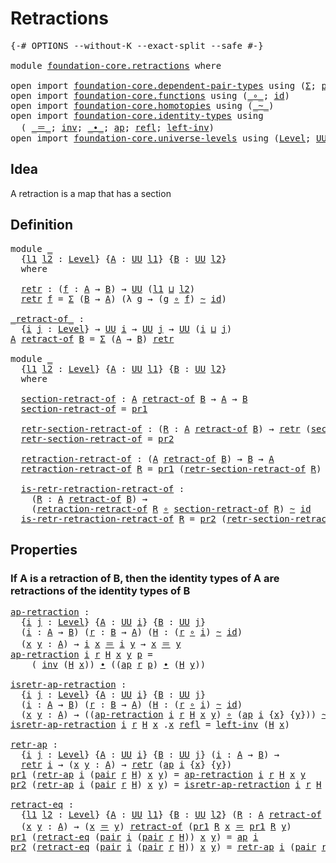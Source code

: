 # Retractions

<pre class="Agda"><a id="24" class="Symbol">{-#</a> <a id="28" class="Keyword">OPTIONS</a> <a id="36" class="Pragma">--without-K</a> <a id="48" class="Pragma">--exact-split</a> <a id="62" class="Pragma">--safe</a> <a id="69" class="Symbol">#-}</a>

<a id="74" class="Keyword">module</a> <a id="81" href="foundation-core.retractions.html" class="Module">foundation-core.retractions</a> <a id="109" class="Keyword">where</a>

<a id="116" class="Keyword">open</a> <a id="121" class="Keyword">import</a> <a id="128" href="foundation-core.dependent-pair-types.html" class="Module">foundation-core.dependent-pair-types</a> <a id="165" class="Keyword">using</a> <a id="171" class="Symbol">(</a><a id="172" href="foundation-core.dependent-pair-types.html#502" class="Record">Σ</a><a id="173" class="Symbol">;</a> <a id="175" href="foundation-core.dependent-pair-types.html#575" class="InductiveConstructor">pair</a><a id="179" class="Symbol">;</a> <a id="181" href="foundation-core.dependent-pair-types.html#592" class="Field">pr1</a><a id="184" class="Symbol">;</a> <a id="186" href="foundation-core.dependent-pair-types.html#604" class="Field">pr2</a><a id="189" class="Symbol">)</a>
<a id="191" class="Keyword">open</a> <a id="196" class="Keyword">import</a> <a id="203" href="foundation-core.functions.html" class="Module">foundation-core.functions</a> <a id="229" class="Keyword">using</a> <a id="235" class="Symbol">(</a><a id="236" href="foundation-core.functions.html#407" class="Function Operator">_∘_</a><a id="239" class="Symbol">;</a> <a id="241" href="foundation-core.functions.html#309" class="Function">id</a><a id="243" class="Symbol">)</a>
<a id="245" class="Keyword">open</a> <a id="250" class="Keyword">import</a> <a id="257" href="foundation-core.homotopies.html" class="Module">foundation-core.homotopies</a> <a id="284" class="Keyword">using</a> <a id="290" class="Symbol">(</a><a id="291" href="foundation-core.homotopies.html#614" class="Function Operator">_~_</a><a id="294" class="Symbol">)</a>
<a id="296" class="Keyword">open</a> <a id="301" class="Keyword">import</a> <a id="308" href="foundation-core.identity-types.html" class="Module">foundation-core.identity-types</a> <a id="339" class="Keyword">using</a>
  <a id="347" class="Symbol">(</a> <a id="349" href="foundation-core.identity-types.html#1852" class="Function Operator">_＝_</a><a id="352" class="Symbol">;</a> <a id="354" href="foundation-core.identity-types.html#2716" class="Function">inv</a><a id="357" class="Symbol">;</a> <a id="359" href="foundation-core.identity-types.html#2412" class="Function Operator">_∙_</a><a id="362" class="Symbol">;</a> <a id="364" href="foundation-core.identity-types.html#3990" class="Function">ap</a><a id="366" class="Symbol">;</a> <a id="368" href="foundation-core.identity-types.html#1807" class="InductiveConstructor">refl</a><a id="372" class="Symbol">;</a> <a id="374" href="foundation-core.identity-types.html#3149" class="Function">left-inv</a><a id="382" class="Symbol">)</a>
<a id="384" class="Keyword">open</a> <a id="389" class="Keyword">import</a> <a id="396" href="foundation-core.universe-levels.html" class="Module">foundation-core.universe-levels</a> <a id="428" class="Keyword">using</a> <a id="434" class="Symbol">(</a><a id="435" href="Agda.Primitive.html#597" class="Postulate">Level</a><a id="440" class="Symbol">;</a> <a id="442" href="foundation-core.universe-levels.html#222" class="Primitive">UU</a><a id="444" class="Symbol">;</a> <a id="446" href="Agda.Primitive.html#810" class="Primitive Operator">_⊔_</a><a id="449" class="Symbol">)</a>
</pre>
## Idea

A retraction is a map that has a section

## Definition

<pre class="Agda"><a id="530" class="Keyword">module</a> <a id="537" href="foundation-core.retractions.html#537" class="Module">_</a>
  <a id="541" class="Symbol">{</a><a id="542" href="foundation-core.retractions.html#542" class="Bound">l1</a> <a id="545" href="foundation-core.retractions.html#545" class="Bound">l2</a> <a id="548" class="Symbol">:</a> <a id="550" href="Agda.Primitive.html#597" class="Postulate">Level</a><a id="555" class="Symbol">}</a> <a id="557" class="Symbol">{</a><a id="558" href="foundation-core.retractions.html#558" class="Bound">A</a> <a id="560" class="Symbol">:</a> <a id="562" href="foundation-core.universe-levels.html#222" class="Primitive">UU</a> <a id="565" href="foundation-core.retractions.html#542" class="Bound">l1</a><a id="567" class="Symbol">}</a> <a id="569" class="Symbol">{</a><a id="570" href="foundation-core.retractions.html#570" class="Bound">B</a> <a id="572" class="Symbol">:</a> <a id="574" href="foundation-core.universe-levels.html#222" class="Primitive">UU</a> <a id="577" href="foundation-core.retractions.html#545" class="Bound">l2</a><a id="579" class="Symbol">}</a>
  <a id="583" class="Keyword">where</a>
  
  <a id="594" href="foundation-core.retractions.html#594" class="Function">retr</a> <a id="599" class="Symbol">:</a> <a id="601" class="Symbol">(</a><a id="602" href="foundation-core.retractions.html#602" class="Bound">f</a> <a id="604" class="Symbol">:</a> <a id="606" href="foundation-core.retractions.html#558" class="Bound">A</a> <a id="608" class="Symbol">→</a> <a id="610" href="foundation-core.retractions.html#570" class="Bound">B</a><a id="611" class="Symbol">)</a> <a id="613" class="Symbol">→</a> <a id="615" href="foundation-core.universe-levels.html#222" class="Primitive">UU</a> <a id="618" class="Symbol">(</a><a id="619" href="foundation-core.retractions.html#542" class="Bound">l1</a> <a id="622" href="Agda.Primitive.html#810" class="Primitive Operator">⊔</a> <a id="624" href="foundation-core.retractions.html#545" class="Bound">l2</a><a id="626" class="Symbol">)</a>
  <a id="630" href="foundation-core.retractions.html#594" class="Function">retr</a> <a id="635" href="foundation-core.retractions.html#635" class="Bound">f</a> <a id="637" class="Symbol">=</a> <a id="639" href="foundation-core.dependent-pair-types.html#502" class="Record">Σ</a> <a id="641" class="Symbol">(</a><a id="642" href="foundation-core.retractions.html#570" class="Bound">B</a> <a id="644" class="Symbol">→</a> <a id="646" href="foundation-core.retractions.html#558" class="Bound">A</a><a id="647" class="Symbol">)</a> <a id="649" class="Symbol">(λ</a> <a id="652" href="foundation-core.retractions.html#652" class="Bound">g</a> <a id="654" class="Symbol">→</a> <a id="656" class="Symbol">(</a><a id="657" href="foundation-core.retractions.html#652" class="Bound">g</a> <a id="659" href="foundation-core.functions.html#407" class="Function Operator">∘</a> <a id="661" href="foundation-core.retractions.html#635" class="Bound">f</a><a id="662" class="Symbol">)</a> <a id="664" href="foundation-core.homotopies.html#614" class="Function Operator">~</a> <a id="666" href="foundation-core.functions.html#309" class="Function">id</a><a id="668" class="Symbol">)</a>

<a id="_retract-of_"></a><a id="671" href="foundation-core.retractions.html#671" class="Function Operator">_retract-of_</a> <a id="684" class="Symbol">:</a>
  <a id="688" class="Symbol">{</a><a id="689" href="foundation-core.retractions.html#689" class="Bound">i</a> <a id="691" href="foundation-core.retractions.html#691" class="Bound">j</a> <a id="693" class="Symbol">:</a> <a id="695" href="Agda.Primitive.html#597" class="Postulate">Level</a><a id="700" class="Symbol">}</a> <a id="702" class="Symbol">→</a> <a id="704" href="foundation-core.universe-levels.html#222" class="Primitive">UU</a> <a id="707" href="foundation-core.retractions.html#689" class="Bound">i</a> <a id="709" class="Symbol">→</a> <a id="711" href="foundation-core.universe-levels.html#222" class="Primitive">UU</a> <a id="714" href="foundation-core.retractions.html#691" class="Bound">j</a> <a id="716" class="Symbol">→</a> <a id="718" href="foundation-core.universe-levels.html#222" class="Primitive">UU</a> <a id="721" class="Symbol">(</a><a id="722" href="foundation-core.retractions.html#689" class="Bound">i</a> <a id="724" href="Agda.Primitive.html#810" class="Primitive Operator">⊔</a> <a id="726" href="foundation-core.retractions.html#691" class="Bound">j</a><a id="727" class="Symbol">)</a>
<a id="729" href="foundation-core.retractions.html#729" class="Bound">A</a> <a id="731" href="foundation-core.retractions.html#671" class="Function Operator">retract-of</a> <a id="742" href="foundation-core.retractions.html#742" class="Bound">B</a> <a id="744" class="Symbol">=</a> <a id="746" href="foundation-core.dependent-pair-types.html#502" class="Record">Σ</a> <a id="748" class="Symbol">(</a><a id="749" href="foundation-core.retractions.html#729" class="Bound">A</a> <a id="751" class="Symbol">→</a> <a id="753" href="foundation-core.retractions.html#742" class="Bound">B</a><a id="754" class="Symbol">)</a> <a id="756" href="foundation-core.retractions.html#594" class="Function">retr</a>

<a id="762" class="Keyword">module</a> <a id="769" href="foundation-core.retractions.html#769" class="Module">_</a>
  <a id="773" class="Symbol">{</a><a id="774" href="foundation-core.retractions.html#774" class="Bound">l1</a> <a id="777" href="foundation-core.retractions.html#777" class="Bound">l2</a> <a id="780" class="Symbol">:</a> <a id="782" href="Agda.Primitive.html#597" class="Postulate">Level</a><a id="787" class="Symbol">}</a> <a id="789" class="Symbol">{</a><a id="790" href="foundation-core.retractions.html#790" class="Bound">A</a> <a id="792" class="Symbol">:</a> <a id="794" href="foundation-core.universe-levels.html#222" class="Primitive">UU</a> <a id="797" href="foundation-core.retractions.html#774" class="Bound">l1</a><a id="799" class="Symbol">}</a> <a id="801" class="Symbol">{</a><a id="802" href="foundation-core.retractions.html#802" class="Bound">B</a> <a id="804" class="Symbol">:</a> <a id="806" href="foundation-core.universe-levels.html#222" class="Primitive">UU</a> <a id="809" href="foundation-core.retractions.html#777" class="Bound">l2</a><a id="811" class="Symbol">}</a>
  <a id="815" class="Keyword">where</a>
  
  <a id="826" href="foundation-core.retractions.html#826" class="Function">section-retract-of</a> <a id="845" class="Symbol">:</a> <a id="847" href="foundation-core.retractions.html#790" class="Bound">A</a> <a id="849" href="foundation-core.retractions.html#671" class="Function Operator">retract-of</a> <a id="860" href="foundation-core.retractions.html#802" class="Bound">B</a> <a id="862" class="Symbol">→</a> <a id="864" href="foundation-core.retractions.html#790" class="Bound">A</a> <a id="866" class="Symbol">→</a> <a id="868" href="foundation-core.retractions.html#802" class="Bound">B</a>
  <a id="872" href="foundation-core.retractions.html#826" class="Function">section-retract-of</a> <a id="891" class="Symbol">=</a> <a id="893" href="foundation-core.dependent-pair-types.html#592" class="Field">pr1</a>

  <a id="900" href="foundation-core.retractions.html#900" class="Function">retr-section-retract-of</a> <a id="924" class="Symbol">:</a> <a id="926" class="Symbol">(</a><a id="927" href="foundation-core.retractions.html#927" class="Bound">R</a> <a id="929" class="Symbol">:</a> <a id="931" href="foundation-core.retractions.html#790" class="Bound">A</a> <a id="933" href="foundation-core.retractions.html#671" class="Function Operator">retract-of</a> <a id="944" href="foundation-core.retractions.html#802" class="Bound">B</a><a id="945" class="Symbol">)</a> <a id="947" class="Symbol">→</a> <a id="949" href="foundation-core.retractions.html#594" class="Function">retr</a> <a id="954" class="Symbol">(</a><a id="955" href="foundation-core.retractions.html#826" class="Function">section-retract-of</a> <a id="974" href="foundation-core.retractions.html#927" class="Bound">R</a><a id="975" class="Symbol">)</a>
  <a id="979" href="foundation-core.retractions.html#900" class="Function">retr-section-retract-of</a> <a id="1003" class="Symbol">=</a> <a id="1005" href="foundation-core.dependent-pair-types.html#604" class="Field">pr2</a>

  <a id="1012" href="foundation-core.retractions.html#1012" class="Function">retraction-retract-of</a> <a id="1034" class="Symbol">:</a> <a id="1036" class="Symbol">(</a><a id="1037" href="foundation-core.retractions.html#790" class="Bound">A</a> <a id="1039" href="foundation-core.retractions.html#671" class="Function Operator">retract-of</a> <a id="1050" href="foundation-core.retractions.html#802" class="Bound">B</a><a id="1051" class="Symbol">)</a> <a id="1053" class="Symbol">→</a> <a id="1055" href="foundation-core.retractions.html#802" class="Bound">B</a> <a id="1057" class="Symbol">→</a> <a id="1059" href="foundation-core.retractions.html#790" class="Bound">A</a>
  <a id="1063" href="foundation-core.retractions.html#1012" class="Function">retraction-retract-of</a> <a id="1085" href="foundation-core.retractions.html#1085" class="Bound">R</a> <a id="1087" class="Symbol">=</a> <a id="1089" href="foundation-core.dependent-pair-types.html#592" class="Field">pr1</a> <a id="1093" class="Symbol">(</a><a id="1094" href="foundation-core.retractions.html#900" class="Function">retr-section-retract-of</a> <a id="1118" href="foundation-core.retractions.html#1085" class="Bound">R</a><a id="1119" class="Symbol">)</a>

  <a id="1124" href="foundation-core.retractions.html#1124" class="Function">is-retr-retraction-retract-of</a> <a id="1154" class="Symbol">:</a>
    <a id="1160" class="Symbol">(</a><a id="1161" href="foundation-core.retractions.html#1161" class="Bound">R</a> <a id="1163" class="Symbol">:</a> <a id="1165" href="foundation-core.retractions.html#790" class="Bound">A</a> <a id="1167" href="foundation-core.retractions.html#671" class="Function Operator">retract-of</a> <a id="1178" href="foundation-core.retractions.html#802" class="Bound">B</a><a id="1179" class="Symbol">)</a> <a id="1181" class="Symbol">→</a>
    <a id="1187" class="Symbol">(</a><a id="1188" href="foundation-core.retractions.html#1012" class="Function">retraction-retract-of</a> <a id="1210" href="foundation-core.retractions.html#1161" class="Bound">R</a> <a id="1212" href="foundation-core.functions.html#407" class="Function Operator">∘</a> <a id="1214" href="foundation-core.retractions.html#826" class="Function">section-retract-of</a> <a id="1233" href="foundation-core.retractions.html#1161" class="Bound">R</a><a id="1234" class="Symbol">)</a> <a id="1236" href="foundation-core.homotopies.html#614" class="Function Operator">~</a> <a id="1238" href="foundation-core.functions.html#309" class="Function">id</a>
  <a id="1243" href="foundation-core.retractions.html#1124" class="Function">is-retr-retraction-retract-of</a> <a id="1273" href="foundation-core.retractions.html#1273" class="Bound">R</a> <a id="1275" class="Symbol">=</a> <a id="1277" href="foundation-core.dependent-pair-types.html#604" class="Field">pr2</a> <a id="1281" class="Symbol">(</a><a id="1282" href="foundation-core.retractions.html#900" class="Function">retr-section-retract-of</a> <a id="1306" href="foundation-core.retractions.html#1273" class="Bound">R</a><a id="1307" class="Symbol">)</a>
</pre>
## Properties

### If A is a retraction of B, then the identity types of A are retractions of the identity types of B

<pre class="Agda"><a id="ap-retraction"></a><a id="1441" href="foundation-core.retractions.html#1441" class="Function">ap-retraction</a> <a id="1455" class="Symbol">:</a>
  <a id="1459" class="Symbol">{</a><a id="1460" href="foundation-core.retractions.html#1460" class="Bound">i</a> <a id="1462" href="foundation-core.retractions.html#1462" class="Bound">j</a> <a id="1464" class="Symbol">:</a> <a id="1466" href="Agda.Primitive.html#597" class="Postulate">Level</a><a id="1471" class="Symbol">}</a> <a id="1473" class="Symbol">{</a><a id="1474" href="foundation-core.retractions.html#1474" class="Bound">A</a> <a id="1476" class="Symbol">:</a> <a id="1478" href="foundation-core.universe-levels.html#222" class="Primitive">UU</a> <a id="1481" href="foundation-core.retractions.html#1460" class="Bound">i</a><a id="1482" class="Symbol">}</a> <a id="1484" class="Symbol">{</a><a id="1485" href="foundation-core.retractions.html#1485" class="Bound">B</a> <a id="1487" class="Symbol">:</a> <a id="1489" href="foundation-core.universe-levels.html#222" class="Primitive">UU</a> <a id="1492" href="foundation-core.retractions.html#1462" class="Bound">j</a><a id="1493" class="Symbol">}</a>
  <a id="1497" class="Symbol">(</a><a id="1498" href="foundation-core.retractions.html#1498" class="Bound">i</a> <a id="1500" class="Symbol">:</a> <a id="1502" href="foundation-core.retractions.html#1474" class="Bound">A</a> <a id="1504" class="Symbol">→</a> <a id="1506" href="foundation-core.retractions.html#1485" class="Bound">B</a><a id="1507" class="Symbol">)</a> <a id="1509" class="Symbol">(</a><a id="1510" href="foundation-core.retractions.html#1510" class="Bound">r</a> <a id="1512" class="Symbol">:</a> <a id="1514" href="foundation-core.retractions.html#1485" class="Bound">B</a> <a id="1516" class="Symbol">→</a> <a id="1518" href="foundation-core.retractions.html#1474" class="Bound">A</a><a id="1519" class="Symbol">)</a> <a id="1521" class="Symbol">(</a><a id="1522" href="foundation-core.retractions.html#1522" class="Bound">H</a> <a id="1524" class="Symbol">:</a> <a id="1526" class="Symbol">(</a><a id="1527" href="foundation-core.retractions.html#1510" class="Bound">r</a> <a id="1529" href="foundation-core.functions.html#407" class="Function Operator">∘</a> <a id="1531" href="foundation-core.retractions.html#1498" class="Bound">i</a><a id="1532" class="Symbol">)</a> <a id="1534" href="foundation-core.homotopies.html#614" class="Function Operator">~</a> <a id="1536" href="foundation-core.functions.html#309" class="Function">id</a><a id="1538" class="Symbol">)</a>
  <a id="1542" class="Symbol">(</a><a id="1543" href="foundation-core.retractions.html#1543" class="Bound">x</a> <a id="1545" href="foundation-core.retractions.html#1545" class="Bound">y</a> <a id="1547" class="Symbol">:</a> <a id="1549" href="foundation-core.retractions.html#1474" class="Bound">A</a><a id="1550" class="Symbol">)</a> <a id="1552" class="Symbol">→</a> <a id="1554" href="foundation-core.retractions.html#1498" class="Bound">i</a> <a id="1556" href="foundation-core.retractions.html#1543" class="Bound">x</a> <a id="1558" href="foundation-core.identity-types.html#1852" class="Function Operator">＝</a> <a id="1560" href="foundation-core.retractions.html#1498" class="Bound">i</a> <a id="1562" href="foundation-core.retractions.html#1545" class="Bound">y</a> <a id="1564" class="Symbol">→</a> <a id="1566" href="foundation-core.retractions.html#1543" class="Bound">x</a> <a id="1568" href="foundation-core.identity-types.html#1852" class="Function Operator">＝</a> <a id="1570" href="foundation-core.retractions.html#1545" class="Bound">y</a>
<a id="1572" href="foundation-core.retractions.html#1441" class="Function">ap-retraction</a> <a id="1586" href="foundation-core.retractions.html#1586" class="Bound">i</a> <a id="1588" href="foundation-core.retractions.html#1588" class="Bound">r</a> <a id="1590" href="foundation-core.retractions.html#1590" class="Bound">H</a> <a id="1592" href="foundation-core.retractions.html#1592" class="Bound">x</a> <a id="1594" href="foundation-core.retractions.html#1594" class="Bound">y</a> <a id="1596" href="foundation-core.retractions.html#1596" class="Bound">p</a> <a id="1598" class="Symbol">=</a>
    <a id="1604" class="Symbol">(</a> <a id="1606" href="foundation-core.identity-types.html#2716" class="Function">inv</a> <a id="1610" class="Symbol">(</a><a id="1611" href="foundation-core.retractions.html#1590" class="Bound">H</a> <a id="1613" href="foundation-core.retractions.html#1592" class="Bound">x</a><a id="1614" class="Symbol">))</a> <a id="1617" href="foundation-core.identity-types.html#2412" class="Function Operator">∙</a> <a id="1619" class="Symbol">((</a><a id="1621" href="foundation-core.identity-types.html#3990" class="Function">ap</a> <a id="1624" href="foundation-core.retractions.html#1588" class="Bound">r</a> <a id="1626" href="foundation-core.retractions.html#1596" class="Bound">p</a><a id="1627" class="Symbol">)</a> <a id="1629" href="foundation-core.identity-types.html#2412" class="Function Operator">∙</a> <a id="1631" class="Symbol">(</a><a id="1632" href="foundation-core.retractions.html#1590" class="Bound">H</a> <a id="1634" href="foundation-core.retractions.html#1594" class="Bound">y</a><a id="1635" class="Symbol">))</a>

<a id="isretr-ap-retraction"></a><a id="1639" href="foundation-core.retractions.html#1639" class="Function">isretr-ap-retraction</a> <a id="1660" class="Symbol">:</a>
  <a id="1664" class="Symbol">{</a><a id="1665" href="foundation-core.retractions.html#1665" class="Bound">i</a> <a id="1667" href="foundation-core.retractions.html#1667" class="Bound">j</a> <a id="1669" class="Symbol">:</a> <a id="1671" href="Agda.Primitive.html#597" class="Postulate">Level</a><a id="1676" class="Symbol">}</a> <a id="1678" class="Symbol">{</a><a id="1679" href="foundation-core.retractions.html#1679" class="Bound">A</a> <a id="1681" class="Symbol">:</a> <a id="1683" href="foundation-core.universe-levels.html#222" class="Primitive">UU</a> <a id="1686" href="foundation-core.retractions.html#1665" class="Bound">i</a><a id="1687" class="Symbol">}</a> <a id="1689" class="Symbol">{</a><a id="1690" href="foundation-core.retractions.html#1690" class="Bound">B</a> <a id="1692" class="Symbol">:</a> <a id="1694" href="foundation-core.universe-levels.html#222" class="Primitive">UU</a> <a id="1697" href="foundation-core.retractions.html#1667" class="Bound">j</a><a id="1698" class="Symbol">}</a>
  <a id="1702" class="Symbol">(</a><a id="1703" href="foundation-core.retractions.html#1703" class="Bound">i</a> <a id="1705" class="Symbol">:</a> <a id="1707" href="foundation-core.retractions.html#1679" class="Bound">A</a> <a id="1709" class="Symbol">→</a> <a id="1711" href="foundation-core.retractions.html#1690" class="Bound">B</a><a id="1712" class="Symbol">)</a> <a id="1714" class="Symbol">(</a><a id="1715" href="foundation-core.retractions.html#1715" class="Bound">r</a> <a id="1717" class="Symbol">:</a> <a id="1719" href="foundation-core.retractions.html#1690" class="Bound">B</a> <a id="1721" class="Symbol">→</a> <a id="1723" href="foundation-core.retractions.html#1679" class="Bound">A</a><a id="1724" class="Symbol">)</a> <a id="1726" class="Symbol">(</a><a id="1727" href="foundation-core.retractions.html#1727" class="Bound">H</a> <a id="1729" class="Symbol">:</a> <a id="1731" class="Symbol">(</a><a id="1732" href="foundation-core.retractions.html#1715" class="Bound">r</a> <a id="1734" href="foundation-core.functions.html#407" class="Function Operator">∘</a> <a id="1736" href="foundation-core.retractions.html#1703" class="Bound">i</a><a id="1737" class="Symbol">)</a> <a id="1739" href="foundation-core.homotopies.html#614" class="Function Operator">~</a> <a id="1741" href="foundation-core.functions.html#309" class="Function">id</a><a id="1743" class="Symbol">)</a>
  <a id="1747" class="Symbol">(</a><a id="1748" href="foundation-core.retractions.html#1748" class="Bound">x</a> <a id="1750" href="foundation-core.retractions.html#1750" class="Bound">y</a> <a id="1752" class="Symbol">:</a> <a id="1754" href="foundation-core.retractions.html#1679" class="Bound">A</a><a id="1755" class="Symbol">)</a> <a id="1757" class="Symbol">→</a> <a id="1759" class="Symbol">((</a><a id="1761" href="foundation-core.retractions.html#1441" class="Function">ap-retraction</a> <a id="1775" href="foundation-core.retractions.html#1703" class="Bound">i</a> <a id="1777" href="foundation-core.retractions.html#1715" class="Bound">r</a> <a id="1779" href="foundation-core.retractions.html#1727" class="Bound">H</a> <a id="1781" href="foundation-core.retractions.html#1748" class="Bound">x</a> <a id="1783" href="foundation-core.retractions.html#1750" class="Bound">y</a><a id="1784" class="Symbol">)</a> <a id="1786" href="foundation-core.functions.html#407" class="Function Operator">∘</a> <a id="1788" class="Symbol">(</a><a id="1789" href="foundation-core.identity-types.html#3990" class="Function">ap</a> <a id="1792" href="foundation-core.retractions.html#1703" class="Bound">i</a> <a id="1794" class="Symbol">{</a><a id="1795" href="foundation-core.retractions.html#1748" class="Bound">x</a><a id="1796" class="Symbol">}</a> <a id="1798" class="Symbol">{</a><a id="1799" href="foundation-core.retractions.html#1750" class="Bound">y</a><a id="1800" class="Symbol">}))</a> <a id="1804" href="foundation-core.homotopies.html#614" class="Function Operator">~</a> <a id="1806" href="foundation-core.functions.html#309" class="Function">id</a>
<a id="1809" href="foundation-core.retractions.html#1639" class="Function">isretr-ap-retraction</a> <a id="1830" href="foundation-core.retractions.html#1830" class="Bound">i</a> <a id="1832" href="foundation-core.retractions.html#1832" class="Bound">r</a> <a id="1834" href="foundation-core.retractions.html#1834" class="Bound">H</a> <a id="1836" href="foundation-core.retractions.html#1836" class="Bound">x</a> <a id="1838" class="DottedPattern Symbol">.</a><a id="1839" href="foundation-core.retractions.html#1836" class="DottedPattern Bound">x</a> <a id="1841" href="foundation-core.identity-types.html#1807" class="InductiveConstructor">refl</a> <a id="1846" class="Symbol">=</a> <a id="1848" href="foundation-core.identity-types.html#3149" class="Function">left-inv</a> <a id="1857" class="Symbol">(</a><a id="1858" href="foundation-core.retractions.html#1834" class="Bound">H</a> <a id="1860" href="foundation-core.retractions.html#1836" class="Bound">x</a><a id="1861" class="Symbol">)</a>

<a id="retr-ap"></a><a id="1864" href="foundation-core.retractions.html#1864" class="Function">retr-ap</a> <a id="1872" class="Symbol">:</a>
  <a id="1876" class="Symbol">{</a><a id="1877" href="foundation-core.retractions.html#1877" class="Bound">i</a> <a id="1879" href="foundation-core.retractions.html#1879" class="Bound">j</a> <a id="1881" class="Symbol">:</a> <a id="1883" href="Agda.Primitive.html#597" class="Postulate">Level</a><a id="1888" class="Symbol">}</a> <a id="1890" class="Symbol">{</a><a id="1891" href="foundation-core.retractions.html#1891" class="Bound">A</a> <a id="1893" class="Symbol">:</a> <a id="1895" href="foundation-core.universe-levels.html#222" class="Primitive">UU</a> <a id="1898" href="foundation-core.retractions.html#1877" class="Bound">i</a><a id="1899" class="Symbol">}</a> <a id="1901" class="Symbol">{</a><a id="1902" href="foundation-core.retractions.html#1902" class="Bound">B</a> <a id="1904" class="Symbol">:</a> <a id="1906" href="foundation-core.universe-levels.html#222" class="Primitive">UU</a> <a id="1909" href="foundation-core.retractions.html#1879" class="Bound">j</a><a id="1910" class="Symbol">}</a> <a id="1912" class="Symbol">(</a><a id="1913" href="foundation-core.retractions.html#1913" class="Bound">i</a> <a id="1915" class="Symbol">:</a> <a id="1917" href="foundation-core.retractions.html#1891" class="Bound">A</a> <a id="1919" class="Symbol">→</a> <a id="1921" href="foundation-core.retractions.html#1902" class="Bound">B</a><a id="1922" class="Symbol">)</a> <a id="1924" class="Symbol">→</a>
  <a id="1928" href="foundation-core.retractions.html#594" class="Function">retr</a> <a id="1933" href="foundation-core.retractions.html#1913" class="Bound">i</a> <a id="1935" class="Symbol">→</a> <a id="1937" class="Symbol">(</a><a id="1938" href="foundation-core.retractions.html#1938" class="Bound">x</a> <a id="1940" href="foundation-core.retractions.html#1940" class="Bound">y</a> <a id="1942" class="Symbol">:</a> <a id="1944" href="foundation-core.retractions.html#1891" class="Bound">A</a><a id="1945" class="Symbol">)</a> <a id="1947" class="Symbol">→</a> <a id="1949" href="foundation-core.retractions.html#594" class="Function">retr</a> <a id="1954" class="Symbol">(</a><a id="1955" href="foundation-core.identity-types.html#3990" class="Function">ap</a> <a id="1958" href="foundation-core.retractions.html#1913" class="Bound">i</a> <a id="1960" class="Symbol">{</a><a id="1961" href="foundation-core.retractions.html#1938" class="Bound">x</a><a id="1962" class="Symbol">}</a> <a id="1964" class="Symbol">{</a><a id="1965" href="foundation-core.retractions.html#1940" class="Bound">y</a><a id="1966" class="Symbol">})</a>
<a id="1969" href="foundation-core.dependent-pair-types.html#592" class="Field">pr1</a> <a id="1973" class="Symbol">(</a><a id="1974" href="foundation-core.retractions.html#1864" class="Function">retr-ap</a> <a id="1982" href="foundation-core.retractions.html#1982" class="Bound">i</a> <a id="1984" class="Symbol">(</a><a id="1985" href="foundation-core.dependent-pair-types.html#575" class="InductiveConstructor">pair</a> <a id="1990" href="foundation-core.retractions.html#1990" class="Bound">r</a> <a id="1992" href="foundation-core.retractions.html#1992" class="Bound">H</a><a id="1993" class="Symbol">)</a> <a id="1995" href="foundation-core.retractions.html#1995" class="Bound">x</a> <a id="1997" href="foundation-core.retractions.html#1997" class="Bound">y</a><a id="1998" class="Symbol">)</a> <a id="2000" class="Symbol">=</a> <a id="2002" href="foundation-core.retractions.html#1441" class="Function">ap-retraction</a> <a id="2016" href="foundation-core.retractions.html#1982" class="Bound">i</a> <a id="2018" href="foundation-core.retractions.html#1990" class="Bound">r</a> <a id="2020" href="foundation-core.retractions.html#1992" class="Bound">H</a> <a id="2022" href="foundation-core.retractions.html#1995" class="Bound">x</a> <a id="2024" href="foundation-core.retractions.html#1997" class="Bound">y</a>
<a id="2026" href="foundation-core.dependent-pair-types.html#604" class="Field">pr2</a> <a id="2030" class="Symbol">(</a><a id="2031" href="foundation-core.retractions.html#1864" class="Function">retr-ap</a> <a id="2039" href="foundation-core.retractions.html#2039" class="Bound">i</a> <a id="2041" class="Symbol">(</a><a id="2042" href="foundation-core.dependent-pair-types.html#575" class="InductiveConstructor">pair</a> <a id="2047" href="foundation-core.retractions.html#2047" class="Bound">r</a> <a id="2049" href="foundation-core.retractions.html#2049" class="Bound">H</a><a id="2050" class="Symbol">)</a> <a id="2052" href="foundation-core.retractions.html#2052" class="Bound">x</a> <a id="2054" href="foundation-core.retractions.html#2054" class="Bound">y</a><a id="2055" class="Symbol">)</a> <a id="2057" class="Symbol">=</a> <a id="2059" href="foundation-core.retractions.html#1639" class="Function">isretr-ap-retraction</a> <a id="2080" href="foundation-core.retractions.html#2039" class="Bound">i</a> <a id="2082" href="foundation-core.retractions.html#2047" class="Bound">r</a> <a id="2084" href="foundation-core.retractions.html#2049" class="Bound">H</a> <a id="2086" href="foundation-core.retractions.html#2052" class="Bound">x</a> <a id="2088" href="foundation-core.retractions.html#2054" class="Bound">y</a>

<a id="retract-eq"></a><a id="2091" href="foundation-core.retractions.html#2091" class="Function">retract-eq</a> <a id="2102" class="Symbol">:</a>
  <a id="2106" class="Symbol">{</a><a id="2107" href="foundation-core.retractions.html#2107" class="Bound">l1</a> <a id="2110" href="foundation-core.retractions.html#2110" class="Bound">l2</a> <a id="2113" class="Symbol">:</a> <a id="2115" href="Agda.Primitive.html#597" class="Postulate">Level</a><a id="2120" class="Symbol">}</a> <a id="2122" class="Symbol">{</a><a id="2123" href="foundation-core.retractions.html#2123" class="Bound">A</a> <a id="2125" class="Symbol">:</a> <a id="2127" href="foundation-core.universe-levels.html#222" class="Primitive">UU</a> <a id="2130" href="foundation-core.retractions.html#2107" class="Bound">l1</a><a id="2132" class="Symbol">}</a> <a id="2134" class="Symbol">{</a><a id="2135" href="foundation-core.retractions.html#2135" class="Bound">B</a> <a id="2137" class="Symbol">:</a> <a id="2139" href="foundation-core.universe-levels.html#222" class="Primitive">UU</a> <a id="2142" href="foundation-core.retractions.html#2110" class="Bound">l2</a><a id="2144" class="Symbol">}</a> <a id="2146" class="Symbol">(</a><a id="2147" href="foundation-core.retractions.html#2147" class="Bound">R</a> <a id="2149" class="Symbol">:</a> <a id="2151" href="foundation-core.retractions.html#2123" class="Bound">A</a> <a id="2153" href="foundation-core.retractions.html#671" class="Function Operator">retract-of</a> <a id="2164" href="foundation-core.retractions.html#2135" class="Bound">B</a><a id="2165" class="Symbol">)</a> <a id="2167" class="Symbol">→</a>
  <a id="2171" class="Symbol">(</a><a id="2172" href="foundation-core.retractions.html#2172" class="Bound">x</a> <a id="2174" href="foundation-core.retractions.html#2174" class="Bound">y</a> <a id="2176" class="Symbol">:</a> <a id="2178" href="foundation-core.retractions.html#2123" class="Bound">A</a><a id="2179" class="Symbol">)</a> <a id="2181" class="Symbol">→</a> <a id="2183" class="Symbol">(</a><a id="2184" href="foundation-core.retractions.html#2172" class="Bound">x</a> <a id="2186" href="foundation-core.identity-types.html#1852" class="Function Operator">＝</a> <a id="2188" href="foundation-core.retractions.html#2174" class="Bound">y</a><a id="2189" class="Symbol">)</a> <a id="2191" href="foundation-core.retractions.html#671" class="Function Operator">retract-of</a> <a id="2202" class="Symbol">(</a><a id="2203" href="foundation-core.dependent-pair-types.html#592" class="Field">pr1</a> <a id="2207" href="foundation-core.retractions.html#2147" class="Bound">R</a> <a id="2209" href="foundation-core.retractions.html#2172" class="Bound">x</a> <a id="2211" href="foundation-core.identity-types.html#1852" class="Function Operator">＝</a> <a id="2213" href="foundation-core.dependent-pair-types.html#592" class="Field">pr1</a> <a id="2217" href="foundation-core.retractions.html#2147" class="Bound">R</a> <a id="2219" href="foundation-core.retractions.html#2174" class="Bound">y</a><a id="2220" class="Symbol">)</a>
<a id="2222" href="foundation-core.dependent-pair-types.html#592" class="Field">pr1</a> <a id="2226" class="Symbol">(</a><a id="2227" href="foundation-core.retractions.html#2091" class="Function">retract-eq</a> <a id="2238" class="Symbol">(</a><a id="2239" href="foundation-core.dependent-pair-types.html#575" class="InductiveConstructor">pair</a> <a id="2244" href="foundation-core.retractions.html#2244" class="Bound">i</a> <a id="2246" class="Symbol">(</a><a id="2247" href="foundation-core.dependent-pair-types.html#575" class="InductiveConstructor">pair</a> <a id="2252" href="foundation-core.retractions.html#2252" class="Bound">r</a> <a id="2254" href="foundation-core.retractions.html#2254" class="Bound">H</a><a id="2255" class="Symbol">))</a> <a id="2258" href="foundation-core.retractions.html#2258" class="Bound">x</a> <a id="2260" href="foundation-core.retractions.html#2260" class="Bound">y</a><a id="2261" class="Symbol">)</a> <a id="2263" class="Symbol">=</a> <a id="2265" href="foundation-core.identity-types.html#3990" class="Function">ap</a> <a id="2268" href="foundation-core.retractions.html#2244" class="Bound">i</a>
<a id="2270" href="foundation-core.dependent-pair-types.html#604" class="Field">pr2</a> <a id="2274" class="Symbol">(</a><a id="2275" href="foundation-core.retractions.html#2091" class="Function">retract-eq</a> <a id="2286" class="Symbol">(</a><a id="2287" href="foundation-core.dependent-pair-types.html#575" class="InductiveConstructor">pair</a> <a id="2292" href="foundation-core.retractions.html#2292" class="Bound">i</a> <a id="2294" class="Symbol">(</a><a id="2295" href="foundation-core.dependent-pair-types.html#575" class="InductiveConstructor">pair</a> <a id="2300" href="foundation-core.retractions.html#2300" class="Bound">r</a> <a id="2302" href="foundation-core.retractions.html#2302" class="Bound">H</a><a id="2303" class="Symbol">))</a> <a id="2306" href="foundation-core.retractions.html#2306" class="Bound">x</a> <a id="2308" href="foundation-core.retractions.html#2308" class="Bound">y</a><a id="2309" class="Symbol">)</a> <a id="2311" class="Symbol">=</a> <a id="2313" href="foundation-core.retractions.html#1864" class="Function">retr-ap</a> <a id="2321" href="foundation-core.retractions.html#2292" class="Bound">i</a> <a id="2323" class="Symbol">(</a><a id="2324" href="foundation-core.dependent-pair-types.html#575" class="InductiveConstructor">pair</a> <a id="2329" href="foundation-core.retractions.html#2300" class="Bound">r</a> <a id="2331" href="foundation-core.retractions.html#2302" class="Bound">H</a><a id="2332" class="Symbol">)</a> <a id="2334" href="foundation-core.retractions.html#2306" class="Bound">x</a> <a id="2336" href="foundation-core.retractions.html#2308" class="Bound">y</a>
</pre>
